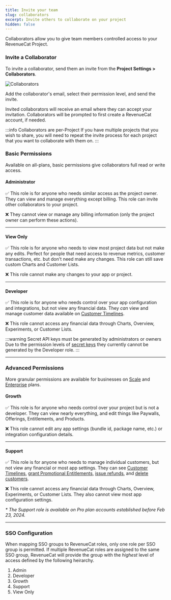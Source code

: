 ```yaml
---
title: Invite your team
slug: collaborators
excerpt: Invite others to collaborate on your project
hidden: false
---
```


Collaborators allow you to give team members controlled access to your RevenueCat Project.

### Invite a Collaborator

To invite a collaborator, send them an invite from the **Project Settings > Collaborators**.

![Collaborators](/images/07e6112-app.revenuecat.com_projects_85ff18c7_collaborators_6d41a8417fd79d295d718be373402887.png)

Add the collaborator's email, select their permission level, and send the invite.

Invited collaborators will receive an email where they can accept your invitation. Collaborators will be prompted to first create a RevenueCat account, if needed.

:::info Collaborators are per-Project
If you have multiple projects that you wish to share, you will need to repeat the invite process for each project that you want to collaborate with them on.
:::

### Basic Permissions

Available on all-plans, basic permissions give collaborators full read or write access.

#### **Administrator**

✅ This role is for anyone who needs similar access as the project owner. They can view and manage everything except billing. This role can invite other collaborators to your project.

❌ They cannot view or manage any billing information (only the project owner can perform these actions).

---

#### **View Only**

✅ This role is for anyone who needs to view most project data but not make any edits. Perfect for people that need access to revenue metrics, customer transactions, etc. but don't need make any changes. This role can still save custom Charts and Customer Lists.

❌ This role cannot make any changes to your app or project.

---

#### **Developer**

✅ This role is for anyone who needs control over your app configuration and integrations, but not view any financial data. They _can_ view and manage customer data available on [Customer Timelines](/dashboard-and-metrics/customers-group/basic-information).

❌ This role cannot access any financial data through Charts, Overview, Experiments, or Customer Lists.

:::warning Secret API keys must be generated by administrators or owners
Due to the permission levels of [secret keys](/welcome/authentication) they currently cannot be generated by the Developer role.
:::

---

### Advanced Permissions

More granular permissions are available for businesses on [Scale](https://www.revenuecat.com/pricing/) and [Enterprise](https://www.revenuecat.com/pricing/) plans.

#### **Growth**

✅ This role is for anyone who needs control over your project but is not a developer. They can view nearly everything, and edit things like Paywalls, Offerings, Entitlements, and Products. 

❌ This role cannot edit any app settings (bundle id, package name, etc.) or integration configuration details.

---

#### **Support**

✅ This role is for anyone who needs to manage individual customers, but not view any financial or most app settings. They can see [Customer Timelines](/dashboard-and-metrics/customers-group/basic-information), [grant Promotional Entitlements](/dashboard-and-metrics/customers-group/promotionals), [issue refunds](/dashboard-and-metrics/customers-group/customer-history#section-refunding-subscriptions), and [delete customers](/dashboard-and-metrics/customers-group/manage-users).

❌ This role cannot access any financial data through Charts, Overview, Experiments, or Customer Lists. They also cannot view most app configuration settings.

_* The Support role is available on Pro plan accounts established before Feb 23, 2024._

---

### SSO Configuration

When mapping SSO groups to RevenueCat roles, only one role per SSO group is permitted. If multiple RevenueCat roles are assigned to the same SSO group, RevenueCat will provide the group with the _highest_ level of access defined by the following heirarchy.

1. Admin
1. Developer
1. Growth
1. Support
1. View Only
